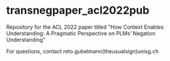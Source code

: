 # transnegpaper_acl2022pub
Repository for the ACL 2022 paper titled "How Context Enables Understanding: A Pragmatic Perspective on PLMs’
Negation Understanding"

For questions, contact reto.gubelmann(theusualsign)unisg.ch
